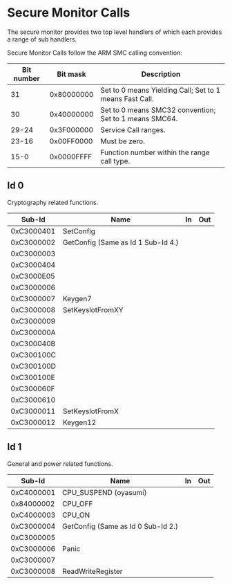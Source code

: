 # Secure Monitor Calls

The secure monitor provides two top level handlers of which each
provides a range of sub handlers.

Secure Monitor Calls follow the ARM SMC calling
convention:

| Bit number | Bit mask   | Description                                             |
| ---------- | ---------- | ------------------------------------------------------- |
| 31         | 0x80000000 | Set to 0 means Yielding Call; Set to 1 means Fast Call. |
| 30         | 0x40000000 | Set to 0 means SMC32 convention; Set to 1 means SMC64.  |
| 29-24      | 0x3F000000 | Service Call ranges.                                    |
| 23-16      | 0x00FF0000 | Must be zero.                                           |
| 15-0       | 0x0000FFFF | Function number within the range call type.             |

## Id 0

Cryptography related functions.

| Sub-Id     | Name                               | In | Out |
| ---------- | ---------------------------------- | -- | --- |
| 0xC3000401 | SetConfig                          |    |     |
| 0xC3000002 | GetConfig (Same as Id 1 Sub-Id 4.) |    |     |
| 0xC3000003 |                                    |    |     |
| 0xC3000404 |                                    |    |     |
| 0xC3000E05 |                                    |    |     |
| 0xC3000006 |                                    |    |     |
| 0xC3000007 | Keygen7                            |    |     |
| 0xC3000008 | SetKeyslotFromXY                   |    |     |
| 0xC3000009 |                                    |    |     |
| 0xC300000A |                                    |    |     |
| 0xC300040B |                                    |    |     |
| 0xC300100C |                                    |    |     |
| 0xC300100D |                                    |    |     |
| 0xC300100E |                                    |    |     |
| 0xC300060F |                                    |    |     |
| 0xC3000610 |                                    |    |     |
| 0xC3000011 | SetKeyslotFromX                    |    |     |
| 0xC3000012 | Keygen12                           |    |     |

## Id 1

General and power related functions.

| Sub-Id     | Name                               | In | Out |
| ---------- | ---------------------------------- | -- | --- |
| 0xC4000001 | CPU\_SUSPEND (oyasumi)             |    |     |
| 0x84000002 | CPU\_OFF                           |    |     |
| 0xC4000003 | CPU\_ON                            |    |     |
| 0xC3000004 | GetConfig (Same as Id 0 Sub-Id 2.) |    |     |
| 0xC3000005 |                                    |    |     |
| 0xC3000006 | Panic                              |    |     |
| 0xC3000007 |                                    |    |     |
| 0xC3000008 | ReadWriteRegister                  |    |     |
